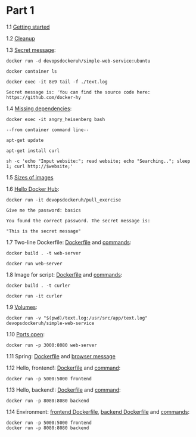 # Part 1

1.1 [Getting started](screenshots/1.1_Getting_started.png)

1.2 [Cleanup](screenshots/1.2_Cleanup.png)

1.3 [Secret message](screenshots/1.3_Secret_message.png):

    docker run -d devopsdockeruh/simple-web-service:ubuntu
   
    docker container ls
   
    docker exec -it 8e9 tail -f ./text.log

    Secret message is: 'You can find the source code here: https://github.com/docker-hy

1.4 [Missing dependencies](screenshots/1.4_Missing_dependencies.png):

    docker exec -it angry_heisenberg bash

    --from container command line--

    apt-get update

    apt-get install curl

    sh -c 'echo "Input website:"; read website; echo "Searching.."; sleep 1; curl http://$website;'

1.5 [Sizes of images](screenshots/1.5_Size_of_images.png)

1.6 [Hello Docker Hub](screenshots/1.6_Hello_DockerHub.png):

    docker run -it devopsdockeruh/pull_exercise
    
    Give me the password: basics
    
    You found the correct password. The secret message is:
    
    "This is the secret message"

1.7 Two-line Dockerfile: [Dockerfile](1.7_Two-line_Dockerfile/Dockerfile) and [commands](screenshots/1.7_Two-line_Dockerfile_commands.png):

    docker build . -t web-server
    
    docker run web-server

1.8 Image for script: [Dockerfile](1.8_Image_for_script/Dockerfile) and [commands](screenshots/1.8_Image_for_script.png):

    docker build . -t curler
    
    docker run -it curler

1.9 [Volumes](screenshots/1.9_Volumes.png):

    docker run -v "$(pwd)/text.log:/usr/src/app/text.log" devopsdockeruh/simple-web-service

1.10 [Ports open](screenshots/1.10_Ports_open.png):

    docker run -p 3000:8080 web-server

1.11 Spring: [Dockerfile](1.11_Spring/Dockerfile) and [browser message](screenshots/1.11_Spring_browser.png)

1.12 Hello, frontend!: [Dockerfile](1.12_Hello_frontend!/Dockerfile) and [command](screenshots/1.12_Hello_frontend_command.png):

    docker run -p 5000:5000 frontend
    
1.13 Hello, backend!: [Dockerfile](1.13_Hello_backend!/Dockerfile) and [command](screenshots/1.13_Hello_backend_command.png):

    docker run -p 8080:8080 backend
    
1.14 Environment: [frontend Dockerfile](1.14_Environment/frontend/Dockerfile), [backend Dockerfile](1.14_Environment/backend/Dockerfile) and [commands](screenshots/1.14_Environment.png):

    docker run -p 5000:5000 frontend
    docker run -p 8080:8080 backend
